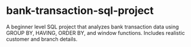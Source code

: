 # bank-transaction-sql-project
A beginner level SQL project that analyzes bank transaction data using GROUP BY, HAVING, ORDER BY, and window functions. Includes realistic customer and branch details.
